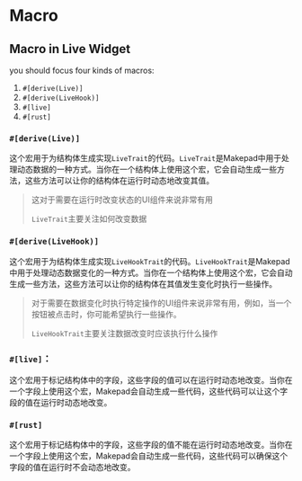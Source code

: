 # Macro

## Macro in Live Widget

you should focus four kinds of macros:
1. `#[derive(Live)]`
2. `#[derive(LiveHook)]`
3. `#[live]`
4. `#[rust]`

### `#[derive(Live)]`

这个宏用于为结构体生成实现`LiveTrait`的代码。`LiveTrait`是Makepad中用于处理动态数据的一种方式。当你在一个结构体上使用这个宏，它会自动生成一些方法，这些方法可以让你的结构体在运行时动态地改变其值。

> 这对于需要在运行时改变状态的UI组件来说非常有用
> 
> `LiveTrait`主要关注如何改变数据

### `#[derive(LiveHook)]`

这个宏用于为结构体生成实现`LiveHookTrait`的代码。`LiveHookTrait`是Makepad中用于处理动态数据变化的一种方式。当你在一个结构体上使用这个宏，它会自动生成一些方法，这些方法可以让你的结构体在其值发生变化时执行一些操作。

> 对于需要在数据变化时执行特定操作的UI组件来说非常有用，例如，当一个按钮被点击时，你可能希望执行一些操作。
> 
> `LiveHookTrait`主要关注数据改变时应该执行什么操作

### `#[live]`：

这个宏用于标记结构体中的字段，这些字段的值可以在运行时动态地改变。当你在一个字段上使用这个宏，Makepad会自动生成一些代码，这些代码可以让这个字段的值在运行时动态地改变。

### `#[rust]`

这个宏用于标记结构体中的字段，这些字段的值不能在运行时动态地改变。当你在一个字段上使用这个宏，Makepad会自动生成一些代码，这些代码可以确保这个字段的值在运行时不会动态地改变。